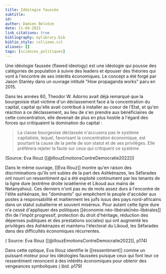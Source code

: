 ```yaml
---
title: Idéologie faussée
subtitle:
id: 
author: Damien Belvèze
date: 11-04-2021
link_citations: true
bibliography: mylibrary.bib
biblio_style: csl\ieee.csl
aliases: []
tags: [sciences_politiques]
---
```


Une idéologie faussée (flawed ideology) est une idéologie qui pousse des catégories de population à suivre des leaders et épouser des théories qui vont à l'encontre de ses intérêts économiques. 
Le concept a été forgé par Jason Stanley dans un ouvrage intitulé "How propaganda works" paru en 2015. 

Dans les années 60, Theodor W. Adorno avait déjà remarqué que la bourgeoisie était victime d'un déclassement face à la concentration du capital, capital qu'elle avait contribué à installer au coeur de l'Etat, et qu'en réaction à ce déclassement, au lieu de s'en prendre aux bénéficiaires de cette concentration, elle devenait de plus en plus hostile à l'égard des forces qui critiquaient la domination du capital : 

> La classe bourgeoise déclassée n'accusera pas le système capitaliste, lequel, favorisant la concentration économique, est pourtant la cause de la perte de son statut et de ses privilèges. Elle préférera rejeter la faute sur ceux qui critiquent ce système

(Source: Eva Illouz  [[@illouzEmotionsContreDemocratie2022]])

Dans le même ouvrage, [[Eva Illouz]] montre qu'en raison des discriminations qu'ils ont subies de la part des Ashkénazes, les Séfarades ont nourri un ressentiment qui a été exploité continument par les tenants de la ligne dure (extrême droite israëlienne et Likoud aux mains de Netanyahou). Ces derniers n'ont pas eu de mots assez durs à l'encontre de l'élite ashkénaze, les "dominants" qui empêchent le peuple d'accéder aux postes à responsabilité et maitiennent les juifs issus des pays nord-africains dans un statut subalterne et souvent miséreux. 
Pour autant cette ligne dure n'a cessé d'appliquer des politiques [[économie néo-libérale|néo-libérales]] (fin de l'impôt progressif, protection du droit d'héritage, réduction des dépenses publiques et des prestations sociales) qui ont augmenté les privilèges des Ashkénazes et maintenu l'électorat du Likoud, les Séfarades dans des difficultés économiques récurrentes.

( Source: Eva Illouz [[@illouzEmotionsContreDemocratie2022]], p174)

Dans cette optique, Eva Illouz identifie le [[ressentiment]] comme un puissant moteur pour les idéologies faussées puisque ceux qui font leur ce ressentiment renoncent à des intérêts économiques pour obtenir des vengeances symboliques ( ibid. p179)






